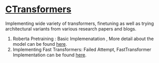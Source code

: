 # [CTransformers](https://github.com/CCsaurabh/CTransformers/)

Implementing wide variety of transformers, finetuning as well as trying architectural variants from various research papers and blogs.

1. Roberta Pretraining : Basic Implemenatation , More detail about the model can be found [here](https://huggingface.co/transformers/model_doc/roberta.html). 
2. Implementing Fast Transformers: Failed Attempt, FastTransformer Implementation can be found [here](https://github.com/CCsaurabh/fast-transformer-pytorch).
